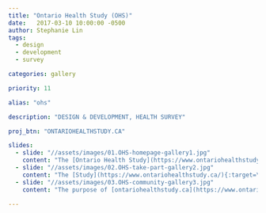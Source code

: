 ```yaml
---
title: "Ontario Health Study (OHS)"
date:   2017-03-10 10:00:00 -0500
author: Stephanie Lin
tags:
  - design
  - development
  - survey

categories: gallery

priority: 11

alias: "ohs"

description: "DESIGN & DEVELOPMENT, HEALTH SURVEY"

proj_btn: "ONTARIOHEALTHSTUDY.CA"

slides:
  - slide: "//assets/images/01.OHS-homepage-gallery1.jpg"
    content: "The [Ontario Health Study](https://www.ontariohealthstudy.ca/){:target=\"_blank\"} is an innovative population-based health study that investigates the effects of environmental, lifestyle and genetic components that increase risk of developing cancer and other common adult diseases."
  - slide: "//assets/images/02.OHS-take-part-gallery2.jpg"
    content: "The [Study](https://www.ontariohealthstudy.ca/){:target=\"_blank\"} collects data from consenting participants 18 years of age and over living in Ontario, through participation in an online questionnaire and also informs them of the privacy policies for the study."
  - slide: "//assets/images/03.OHS-community-gallery3.jpg"
    content: "The purpose of [ontariohealthstudy.ca](https://www.ontariohealthstudy.ca/){:target=\"_blank\"} is to encourage new participants to register by showing them what is involved in the study, the benefits of their participation and how to get involved. It also motivates friends and family to form a community that encourages recruitment across Ontario."

---
```

